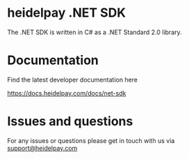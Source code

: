 # heidelpay .NET SDK

The .NET SDK is written in C# as a .NET Standard 2.0 library. 

# Documentation

Find the latest developer documentation here

https://docs.heidelpay.com/docs/net-sdk

# Issues and questions

For any issues or questions please get in touch with us via support@heidelpay.com

